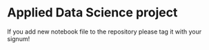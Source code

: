 # Applied Data Science project

If you add new notebook file to the repository please tag it with your signum!